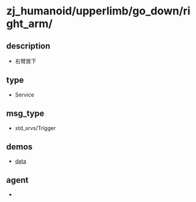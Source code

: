 
# zj_humanoid/upperlimb/go_down/right_arm/

## description
- 右臂放下


## type
- Service

## msg_type
- std_srvs/Trigger

## demos
- [data](./data.yaml)


## agent
- 


